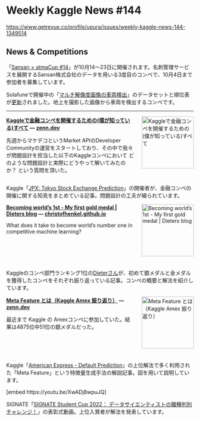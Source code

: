 # Weekly Kaggle News #144
https://www.getrevue.co/profile/upura/issues/weekly-kaggle-news-144-1349514
<h3><h2>News &amp; Competitions</h2><p>「<a href="https://atma.connpass.com/event/259405/" target="_blank">Sansan × atmaCup #14</a>」が10月14〜23日に開催されます。名刺管理サービスを展開するSansan株式会社のデータを用いる3度目のコンペで、10月4日まで参加者を募集しています。</p><p>Solafuneで開催中の「<a href="https://solafune.com/competitions/25012781-b1e8-499e-9c8c-1f9b284d483e" target="_blank">マルチ解像度画像の車両検出</a>」のデータセットと順位表が<a href="https://twitter.com/solafune_inc/status/1570286105366495234?s=20&amp;t=F25Ltk4fU_2E9KIvXm8mpQ" target="_blank">更新</a>されました。地上を撮影した画像から車両を検出するコンペです。</p></h3>
<hr>
<p>
<img width="140" height="140" alt="Kaggleで金融コンペを開催するための(僕が知っている)すべて" style="float: right; margin-left: 20px; margin-bottom: 20px;" src="https://s3.amazonaws.com/revue/items/images/017/915/322/thumb/og-base_z4sxah.png?1662777983" />
<strong style='display: block;'><a href="https://zenn.dev/gamella/articles/eaf7fe5a96bdf0?utm_campaign=Weekly%20Kaggle%20News&amp;utm_medium=email&amp;utm_source=Revue%20newsletter">Kaggleで金融コンペを開催するための(僕が知っている)すべて</a> &mdash; <a href="https://zenn.dev/gamella/articles/eaf7fe5a96bdf0">zenn.dev</a></strong>
<p>先週からマケデコというMarket APIのDeveloper Communityの運営をスタートしており、その中で我々が問題設計を担当した以下のKaggleコンペにおいて どのような問題設計と実際にどうやって解いてみたのか？ という質問を頂いた。</p>
</p>
<div style='clear: both;'></div>
<p><p>Kaggle「<a href="https://www.kaggle.com/competitions/jpx-tokyo-stock-exchange-prediction" target="_blank">JPX: Tokyo Stock Exchange Prediction</a>」の開催者が、金融コンペの開催に関する知見をまとめている記事。問題設計の工夫が綴られています。</p></p>
<p>
<img width="140" height="140" alt="Becoming world’s 1st - My first gold medal | Dieters blog" style="float: right; margin-left: 20px; margin-bottom: 20px;" src="https://s3.amazonaws.com/revue/items/images/018/016/599/thumb/thumb_chap2.png?1663298830" />
<strong style='display: block;'><a href="https://christofhenkel.github.io/dieters-blog/kaggle/2022/09/07/chapter-2.html?utm_campaign=Weekly%20Kaggle%20News&amp;utm_medium=email&amp;utm_source=Revue%20newsletter">Becoming world’s 1st - My first gold medal | Dieters blog</a> &mdash; <a href="https://christofhenkel.github.io/dieters-blog/kaggle/2022/09/07/chapter-2.html">christofhenkel.github.io</a></strong>
<p>What does it take to become world’s number one in competitive machine learning?</p>
</p>
<div style='clear: both;'></div>
<p><p>Kaggleのコンペ部門ランキング1位の<a href="https://www.kaggle.com/christofhenkel" target="_blank">Dieterさん</a>が、初めて銀メダルと金メダルを獲得したコンペをそれぞれ振り返っている記事。コンペの概要と解法を紹介しています。</p></p>
<p>
<img width="140" height="140" alt="Meta Feature とは（Kaggle Amex 振り返り）" style="float: right; margin-left: 20px; margin-bottom: 20px;" src="https://s3.amazonaws.com/revue/items/images/018/000/520/thumb/og-base_z4sxah.png?1663239436" />
<strong style='display: block;'><a href="https://zenn.dev/chimuichimu/articles/42719df8f7e197?utm_campaign=Weekly%20Kaggle%20News&amp;utm_medium=email&amp;utm_source=Revue%20newsletter">Meta Feature とは（Kaggle Amex 振り返り）</a> &mdash; <a href="https://zenn.dev/chimuichimu/articles/42719df8f7e197">zenn.dev</a></strong>
<p>最近まで Kaggle の Amexコンペに参加していた。結果は4875位中51位の銀メダルだった。</p>
</p>
<div style='clear: both;'></div>
<p><p>Kaggle「<a href="https://www.kaggle.com/competitions/amex-default-prediction" target="_blank">American Express - Default Prediction</a>」の上位解法で多く利用された「Meta Feature」という特徴量生成手法の解説記事。図を用いて説明しています。</p></p>
[embed https://youtu.be/XwADj8wpuJQ]
<p><p>SIGNATE「<a href="https://signate.jp/competitions/724?utm_campaign=Weekly%20Kaggle%20News&amp;utm_medium=email&amp;utm_source=Revue%20newsletter" target="_blank">SIGNATE Student Cup 2022： データサイエンティストの職種判別チャレンジ！</a>」の表彰式動画。上位入賞者が解法を発表しています。</p></p>
